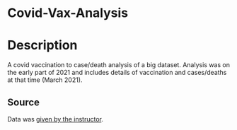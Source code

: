 # Covid-Vax-Analysis
# Description
A covid vaccination to case/death analysis of a big dataset. Analysis was on the early part of 2021 and includes details of vaccination and cases/deaths at that time (March 2021).

## Source
Data was [given by the instructor](http://www.eli.sdsu.edu/courses/spring21/cs649/assignments/P00000001-ALL.zip).
